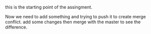 this is the starting point of the assingment.

Now we need to add something and trying to push it to create merge conflict.
add some changes then merge with the master to see the difference.

